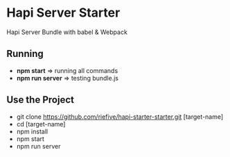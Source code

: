 # Hapi Server Starter

Hapi Server Bundle with babel & Webpack 

## Running
- **npm start** => running all commands
- **npm run server** => testing bundle.js

## Use the Project
- git clone https://github.com/riefive/hapi-starter-starter.git [target-name]
- cd [target-name]
- npm install
- npm start
- npm run server
